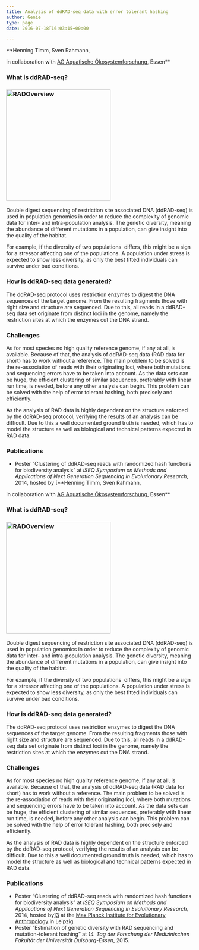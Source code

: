```yaml
---
title: Analysis of ddRAD-seq data with error tolerant hashing
author: Genie
type: page
date: 2016-07-18T16:03:15+00:00

---
```

**Henning Timm, Sven Rahmann,
  
in collaboration with [AG Aquatische Ökosystemforschung][1], Essen**

### What is ddRAD-seq?

### [<img class="wp-image-914 size-medium alignright" src="http://genomeinformatics.uni-due.de/wp-content/uploads/2016/07/RADOverview-281x300.png" alt="RADOverview" width="281" height="300" srcset="http://genomeinformatics.uni-due.de/wp-content/uploads/2016/07/RADOverview-281x300.png 281w, http://genomeinformatics.uni-due.de/wp-content/uploads/2016/07/RADOverview-768x820.png 768w, http://genomeinformatics.uni-due.de/wp-content/uploads/2016/07/RADOverview-960x1024.png 960w, http://genomeinformatics.uni-due.de/wp-content/uploads/2016/07/RADOverview-624x666.png 624w" sizes="(max-width: 281px) 100vw, 281px" />][2]

Double digest sequencing of restriction site associated DNA (ddRAD-seq) is used in population genomics in order to reduce the complexity of genomic data for inter- and intra-population analysis. The genetic diversity, meaning the abundance of different mutations in a population, can give insight into the quality of the habitat.

For example, if the diversity of two populations  differs, this might be a sign for a stressor affecting one of the populations. A population under stress is expected to show less diversity, as only the best fitted individuals can survive under bad conditions.

### How is ddRAD-seq data generated?

The ddRAD-seq protocol uses restriction enzymes to digest the DNA sequences of the target genome. From the resulting fragments those with right size and structure are sequenced. Due to this, all reads in a ddRAD-seq data set originate from distinct loci in the genome, namely the restriction sites at which the enzymes cut the DNA strand.

### Challenges

As for most species no high quality reference genome, if any at all, is available. Because of that, the analysis of ddRAD-seq data (RAD data for short) has to work without a reference. The main problem to be solved is the re-association of reads with their originating loci, where both mutations and sequencing errors have to be taken into account. As the data sets can be huge, the efficient clustering of similar sequences, preferably with linear run time, is needed, before any other analysis can begin. This problem can be solved with the help of error tolerant hashing, both precisely and efficiently.

As the analysis of RAD data is highly dependent on the structure enforced by the ddRAD-seq protocol, verifying the results of an analysis can be difficult. Due to this a well documented ground truth is needed, which has to model the structure as well as biological and technical patterns expected in RAD data.

### Publications

  * Poster &#8220;Clustering of ddRAD-seq reads with randomized hash functions for biodiversity analysis&#8221; at _iSEQ Symposium on Methods and Applications of Next Generation Sequencing in Evolutionary Research,_ 2014, hosted by [**Henning Timm, Sven Rahmann,
  
in collaboration with [AG Aquatische Ökosystemforschung][1], Essen**

### What is ddRAD-seq?

### [<img class="wp-image-914 size-medium alignright" src="http://genomeinformatics.uni-due.de/wp-content/uploads/2016/07/RADOverview-281x300.png" alt="RADOverview" width="281" height="300" srcset="http://genomeinformatics.uni-due.de/wp-content/uploads/2016/07/RADOverview-281x300.png 281w, http://genomeinformatics.uni-due.de/wp-content/uploads/2016/07/RADOverview-768x820.png 768w, http://genomeinformatics.uni-due.de/wp-content/uploads/2016/07/RADOverview-960x1024.png 960w, http://genomeinformatics.uni-due.de/wp-content/uploads/2016/07/RADOverview-624x666.png 624w" sizes="(max-width: 281px) 100vw, 281px" />][2]

Double digest sequencing of restriction site associated DNA (ddRAD-seq) is used in population genomics in order to reduce the complexity of genomic data for inter- and intra-population analysis. The genetic diversity, meaning the abundance of different mutations in a population, can give insight into the quality of the habitat.

For example, if the diversity of two populations  differs, this might be a sign for a stressor affecting one of the populations. A population under stress is expected to show less diversity, as only the best fitted individuals can survive under bad conditions.

### How is ddRAD-seq data generated?

The ddRAD-seq protocol uses restriction enzymes to digest the DNA sequences of the target genome. From the resulting fragments those with right size and structure are sequenced. Due to this, all reads in a ddRAD-seq data set originate from distinct loci in the genome, namely the restriction sites at which the enzymes cut the DNA strand.

### Challenges

As for most species no high quality reference genome, if any at all, is available. Because of that, the analysis of ddRAD-seq data (RAD data for short) has to work without a reference. The main problem to be solved is the re-association of reads with their originating loci, where both mutations and sequencing errors have to be taken into account. As the data sets can be huge, the efficient clustering of similar sequences, preferably with linear run time, is needed, before any other analysis can begin. This problem can be solved with the help of error tolerant hashing, both precisely and efficiently.

As the analysis of RAD data is highly dependent on the structure enforced by the ddRAD-seq protocol, verifying the results of an analysis can be difficult. Due to this a well documented ground truth is needed, which has to model the structure as well as biological and technical patterns expected in RAD data.

### Publications

  * Poster &#8220;Clustering of ddRAD-seq reads with randomized hash functions for biodiversity analysis&#8221; at _iSEQ Symposium on Methods and Applications of Next Generation Sequencing in Evolutionary Research,_ 2014, hosted by][3] at the [Max Planck Institute for Evolutionary Anthropology][4] in Leipzig.
  * Poster &#8220;Estimation of genetic diversity with RAD sequencing and mutation-tolerant hashing&#8221; at _14. Tag der Forschung der Medizinischen Fakultät der Universität Duisburg-Essen_, 2015.

 [1]: https://www.uni-due.de/leeselab/leeselab
 [2]: http://genomeinformatics.uni-due.de/wp-content/uploads/2016/07/RADOverview.png
 [3]: https://www.idiv.de/
 [4]: http://www.eva.mpg.de/german/index.html